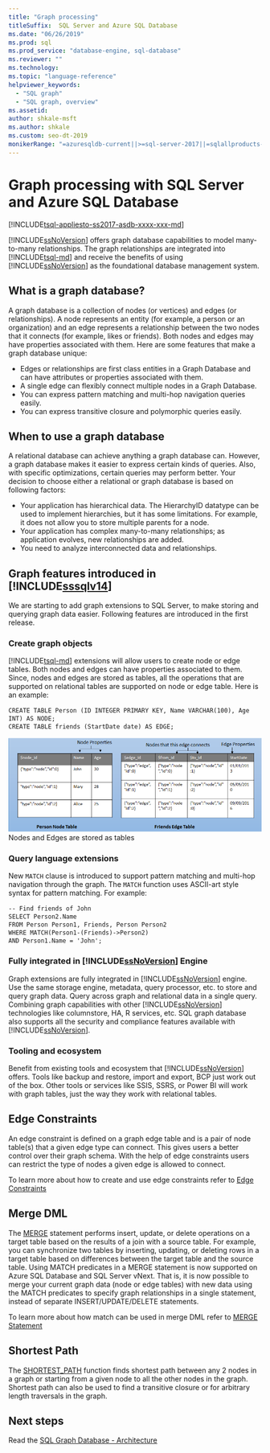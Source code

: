 ```yaml
---
title: "Graph processing"
titleSuffix:  SQL Server and Azure SQL Database
ms.date: "06/26/2019"
ms.prod: sql
ms.prod_service: "database-engine, sql-database"
ms.reviewer: ""
ms.technology: 
ms.topic: "language-reference"
helpviewer_keywords: 
  - "SQL graph"
  - "SQL graph, overview"
ms.assetid: 
author: shkale-msft
ms.author: shkale
ms.custom: seo-dt-2019
monikerRange: "=azuresqldb-current||>=sql-server-2017||=sqlallproducts-allversions||>=sql-server-linux-2017||=azuresqldb-mi-current"
---
```

# Graph processing with SQL Server and Azure SQL Database
[!INCLUDE[tsql-appliesto-ss2017-asdb-xxxx-xxx-md](../../includes/tsql-appliesto-ss2017-asdb-xxxx-xxx-md.md)]

[!INCLUDE[ssNoVersion](../../includes/ssnoversion-md.md)] offers graph database capabilities to model many-to-many relationships. The graph relationships are integrated into [!INCLUDE[tsql-md](../../includes/tsql-md.md)] and receive the benefits of using [!INCLUDE[ssNoVersion](../../includes/ssnoversion-md.md)] as the foundational database management system.


## What is a graph database?  
A graph database is a collection of nodes (or vertices) and edges (or relationships). A node represents an entity (for example, a person or an organization) and an edge represents a relationship between the two nodes that it connects (for example, likes or friends). Both nodes and edges may have properties associated with them. Here are some features that make a graph database unique:  
-    Edges or relationships are first class entities in a Graph Database and can have attributes or properties associated with them. 
-    A single edge can flexibly connect multiple nodes in a Graph Database.
-    You can express pattern matching and multi-hop navigation queries easily.
-    You can express transitive closure and polymorphic queries easily.

## When to use a graph database

A relational database can achieve anything a graph database can. However, a graph database makes it easier to express certain kinds of queries. Also, with specific optimizations, certain queries may perform better. Your decision to choose either a relational or graph database is based on following factors:  
-    Your application has hierarchical data. The HierarchyID datatype can be used to implement hierarchies, but it has some limitations. For example, it does not allow you to store multiple parents for a node.
-    Your application has complex many-to-many relationships; as application evolves, new relationships are added.
-    You need to analyze interconnected data and relationships.

## Graph features introduced in [!INCLUDE[sssqlv14](../../includes/sssqlv14-md.md)] 
We are starting to add graph extensions to SQL Server, to make storing and querying graph data easier. Following features are introduced in the first release. 


### Create graph objects
[!INCLUDE[tsql-md](../../includes/tsql-md.md)] extensions will allow users to create node or edge tables. Both nodes and edges can have properties associated to them. Since, nodes and edges are stored as tables, all the operations that are supported on relational tables are supported on node or edge table. Here is an example:  

```   
CREATE TABLE Person (ID INTEGER PRIMARY KEY, Name VARCHAR(100), Age INT) AS NODE;
CREATE TABLE friends (StartDate date) AS EDGE;
```   

![person-friends-tables](../../relational-databases/graphs/media/person-friends-tables.png "Person node and friends edge tables")  
Nodes and Edges are stored as tables  

### Query language extensions  
New `MATCH` clause is introduced to support pattern matching and multi-hop navigation through the graph. The `MATCH` function uses ASCII-art style syntax for pattern matching. For example:  

```   
-- Find friends of John
SELECT Person2.Name 
FROM Person Person1, Friends, Person Person2
WHERE MATCH(Person1-(Friends)->Person2)
AND Person1.Name = 'John';
```   
 
### Fully integrated in [!INCLUDE[ssNoVersion](../../includes/ssnoversion-md.md)] Engine 
Graph extensions are fully integrated in [!INCLUDE[ssNoVersion](../../includes/ssnoversion-md.md)] engine. Use the same storage engine, metadata, query processor, etc. to store and query graph data. Query across graph and relational data in a single query. Combining graph capabilities with other [!INCLUDE[ssNoVersion](../../includes/ssnoversion-md.md)] technologies like columnstore, HA, R services, etc. SQL graph database also supports all the security and compliance features available with [!INCLUDE[ssNoVersion](../../includes/ssnoversion-md.md)].
 
### Tooling and ecosystem

Benefit from existing tools and ecosystem that [!INCLUDE[ssNoVersion](../../includes/ssnoversion-md.md)] offers. Tools like backup and restore, import and export, BCP just work out of the box. Other tools or services like SSIS, SSRS, or Power BI will work with graph tables, just the way they work with relational tables.

## Edge Constraints
An edge constraint is defined on a graph edge table and is a pair of node table(s) that a given edge type can connect. This gives users a better control over their graph schema. With the help of edge constraints users can restrict the type of nodes a given edge is allowed to connect. 

To learn more about how to create and use edge constraints refer to [Edge Constraints](../../relational-databases/tables/graph-edge-constraints.md)

## Merge DML 
The [MERGE](../../t-sql/statements/merge-transact-sql.md) statement performs insert, update, or delete operations on a target table based on the results of a join with a source table. For example, you can synchronize two tables by inserting, updating, or deleting rows in a target table based on differences between the target table and the source table. Using MATCH predicates in a MERGE statement is now supported on Azure SQL Database and SQL Server vNext. That is, it is now possible to merge your current graph data (node or edge tables) with new data using the MATCH predicates to specify graph relationships in a single statement, instead of separate INSERT/UPDATE/DELETE statements.

To learn more about how match can be used in merge DML refer to [MERGE Statement](../../t-sql/statements/merge-transact-sql.md)

## Shortest Path
The [SHORTEST_PATH](./sql-graph-shortest-path.md) function finds shortest path between any 2 nodes in a graph or starting from a given node to all the other nodes in the graph. Shortest path can also be used to find a transitive closure or for arbitrary length traversals in the graph. 

 ## Next steps  
Read the [SQL Graph Database - Architecture](./sql-graph-architecture.md)
   

